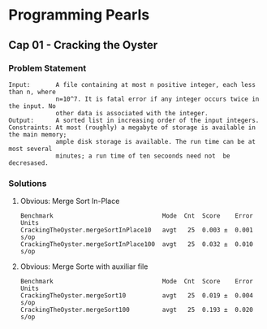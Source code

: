 # Programming Pearls

## Cap 01 - Cracking the Oyster

### Problem Statement

```
Input:       A file containing at most n positive integer, each less than n, where 
             n=10^7. It is fatal error if any integer occurs twice in the input. No
             other data is associated with the integer.
Output:      A sorted list in increasing order of the input integers.
Constraints: At most (roughly) a megabyte of storage is available in the main memory;
             ample disk storage is available. The run time can be at most several
             minutes; a run time of ten secoonds need not  be decresased.
```

### Solutions

1. Obvious: Merge Sort In-Place
   ```
   Benchmark                              Mode  Cnt  Score    Error  Units
   CrackingTheOyster.mergeSortInPlace10   avgt   25  0.003 ±  0.001   s/op
   CrackingTheOyster.mergeSortInPlace100  avgt   25  0.032 ±  0.010   s/op
   ```
2. Obvious: Merge Sorte with auxiliar file
   ```
   Benchmark                              Mode  Cnt  Score    Error  Units
   CrackingTheOyster.mergeSort10          avgt   25  0.019 ±  0.004   s/op
   CrackingTheOyster.mergeSort100         avgt   25  0.193 ±  0.020   s/op
   ```